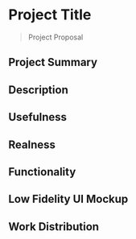 # Project Title
> Project Proposal

## Project Summary

## Description

## Usefulness

## Realness

## Functionality

## Low Fidelity UI Mockup

## Work Distribution
